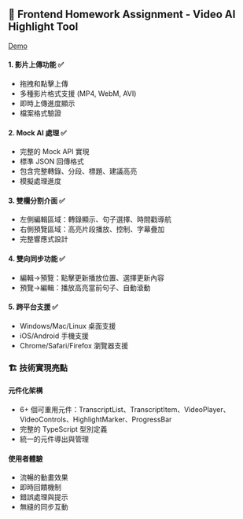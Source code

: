## 🎯 Frontend Homework Assignment - Video AI Highlight Tool

[Demo](video-ai-highlight-tool.vercel.app)

#### 1. 影片上傳功能 ✅
- 拖拽和點擊上傳
- 多種影片格式支援 (MP4, WebM, AVI)
- 即時上傳進度顯示
- 檔案格式驗證

#### 2. Mock AI 處理 ✅
- 完整的 Mock API 實現
- 標準 JSON 回傳格式
- 包含完整轉錄、分段、標題、建議高亮
- 模擬處理進度

#### 3. 雙欄分割介面 ✅
- 左側編輯區域：轉錄顯示、句子選擇、時間戳導航
- 右側預覽區域：高亮片段播放、控制、字幕疊加
- 完整響應式設計

#### 4. 雙向同步功能 ✅
- 編輯→預覽：點擊更新播放位置、選擇更新內容
- 預覽→編輯：播放高亮當前句子、自動滾動

#### 5. 跨平台支援 ✅
- Windows/Mac/Linux 桌面支援
- iOS/Android 手機支援
- Chrome/Safari/Firefox 瀏覽器支援

### 🏗️ 技術實現亮點

#### 元件化架構
- 6+ 個可重用元件：TranscriptList、TranscriptItem、VideoPlayer、VideoControls、HighlightMarker、ProgressBar
- 完整的 TypeScript 型別定義
- 統一的元件導出與管理

#### 使用者體驗
- 流暢的動畫效果
- 即時回饋機制
- 錯誤處理與提示
- 無縫的同步互動



